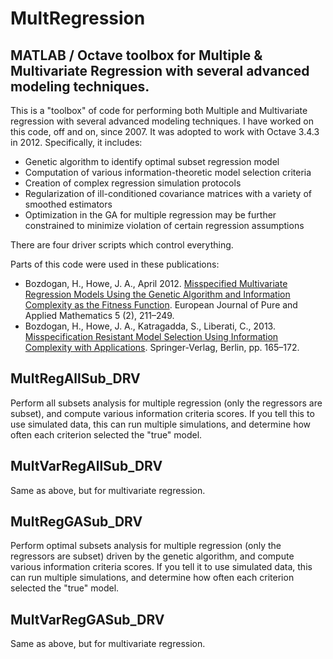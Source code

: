 # MultRegression
## MATLAB / Octave toolbox for Multiple &amp; Multivariate Regression with several advanced modeling techniques.

This is a "toolbox" of code for performing both Multiple and Multivariate regression with several advanced modeling techniques.  I have worked on this code, off and on, since 2007.  It was adopted to work with Octave 3.4.3 in 2012.  Specifically, it includes:
- Genetic algorithm to identify optimal subset regression model
- Computation of various information-theoretic model selection criteria
- Creation of complex regression simulation protocols
- Regularization of ill-conditioned covariance matrices with a variety of smoothed estimators
- Optimization in the GA for multiple regression may be further constrained to minimize violation of certain regression assumptions

There are four driver scripts which control everything.

Parts of this code were used in these publications:
- Bozdogan, H., Howe, J. A., April 2012. [Misspecified Multivariate Regression Models Using the Genetic Algorithm and Information  Complexity as the Fitness Function](http://ejpam.com/index.php/ejpam/article/view/1597). European Journal of Pure and Applied Mathematics 5 (2), 211–249.
- Bozdogan, H., Howe, J. A., Katragadda, S., Liberati, C., 2013. [Misspecification Resistant Model Selection Using Information Complexity with Applications](http://link.springer.com/chapter/10.1007%2F978-3-642-28894-4_20). Springer-Verlag, Berlin, pp. 165–172.

## MultRegAllSub_DRV
Perform all subsets analysis for multiple regression (only the regressors are subset), and compute various information criteria scores.  If you tell this to use simulated data, this can run multiple simulations, and determine how often each criterion selected the "true" model.

## MultVarRegAllSub_DRV
Same as above, but for multivariate regression.

## MultRegGASub_DRV
Perform optimal subsets analysis for multiple regression (only the regressors are subset) driven by the genetic algorithm, and compute various information criteria scores.  If you tell it to use simulated data, this can run multiple simulations, and determine how often each criterion selected the "true" model.

## MultVarRegGASub_DRV
Same as above, but for multivariate regression.
